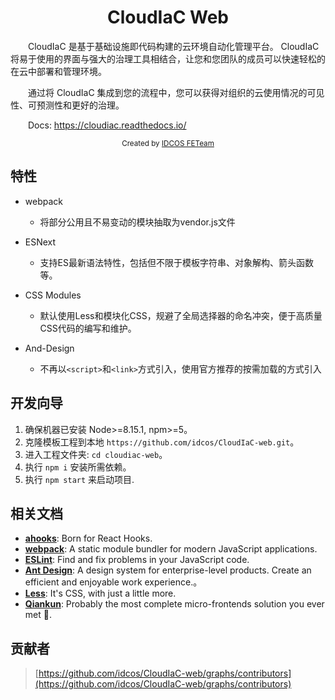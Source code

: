 <div align="center"><h1 align="center">CloudIaC Web</h1></div>
<div align="left">
  <p>&emsp;&emsp;CloudIaC 是基于基础设施即代码构建的云环境自动化管理平台。 CloudIaC 将易于使用的界面与强大的治理工具相结合，让您和您团队的成员可以快速轻松的在云中部署和管理环境。</p>
  <p>&emsp;&emsp;通过将 CloudIaC 集成到您的流程中，您可以获得对组织的云使用情况的可见性、可预测性和更好的治理。</p>
  <p>&emsp;&emsp;Docs: <a href='https://cloudiac.readthedocs.io/' target> https://cloudiac.readthedocs.io/ </a></p>
</div>

<div align="center">
  <sub>Created by <a href="#">IDCOS FETeam</a>
</div>

## 特性
- webpack
  - 将部分公用且不易变动的模块抽取为vendor.js文件

- ESNext
  - 支持ES最新语法特性，包括但不限于模板字符串、对象解构、箭头函数等。

- CSS Modules
  - 默认使用Less和模块化CSS，规避了全局选择器的命名冲突，便于高质量CSS代码的编写和维护。

- And-Design
  - 不再以`<script>`和`<link>`方式引入，使用官方推荐的按需加载的方式引入

## 开发向导

1.  确保机器已安装 Node>=8.15.1, npm>=5。
2.  克隆模板工程到本地 `https://github.com/idcos/CloudIaC-web.git`。
3.  进入工程文件夹: `cd cloudiac-web`。
4.  执行 `npm i` 安装所需依赖。
5.  执行 `npm start` 来启动项目.

## 相关文档

- [**ahooks**](https://ahooks.js.org/): Born for React Hooks.
- [**webpack**](https://webpack.js.org/): A static module bundler for modern JavaScript applications.
- [**ESLint**](https://eslint.org/): Find and fix problems in your JavaScript code.
- [**Ant Design**](https://ant.design/index-cn): A design system for enterprise-level products. Create an efficient and enjoyable work experience.。
- [**Less**](http://lesscss.org/): It's CSS, with just a little more.
- [**Qiankun**](https://qiankun.umijs.org/): Probably the most complete micro-frontends solution you ever met 🧐.

## 贡献者

> [https://github.com/idcos/CloudIaC-web/graphs/contributors](https://github.com/idcos/CloudIaC-web/graphs/contributors)



